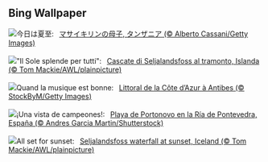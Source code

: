 ## Bing Wallpaper
![](https://www.bing.com/th?id=OHR.SerengetiGiraffe_JA-JP9470836014_UHD.jpg&w=1000)今日は夏至:&nbsp;&ensp;[マサイキリンの母子, タンザニア (© Alberto Cassani/Getty Images)](https://www.bing.com/th?id=OHR.SerengetiGiraffe_JA-JP9470836014_UHD.jpg)
<br><br/>
![](https://www.bing.com/th?id=OHR.IcelandSolstice_IT-IT6375034077_UHD.jpg&w=1000)"Il Sole splende per tutti":&nbsp;&ensp;[Cascate di Seljalandsfoss al tramonto, Islanda (© Tom Mackie/AWL/plainpicture)](https://www.bing.com/th?id=OHR.IcelandSolstice_IT-IT6375034077_UHD.jpg)
<br><br/>
![](https://www.bing.com/th?id=OHR.AntibesMusic_FR-FR0026620746_UHD.jpg&w=1000)Quand la musique est bonne:&nbsp;&ensp;[Littoral de la Côte d’Azur à Antibes (© StockByM/Getty Images)](https://www.bing.com/th?id=OHR.AntibesMusic_FR-FR0026620746_UHD.jpg)
<br><br/>
![](https://www.bing.com/th?id=OHR.WorldTriathlonMultisport_ES-ES0689492688_UHD.jpg&w=1000)¡Una vista de campeones!:&nbsp;&ensp;[Playa de Portonovo en la Ría de Pontevedra, España (© Andres Garcia Martin/Shutterstock)](https://www.bing.com/th?id=OHR.WorldTriathlonMultisport_ES-ES0689492688_UHD.jpg)
<br><br/>
![](https://www.bing.com/th?id=OHR.IcelandSolstice_EN-GB9174447978_UHD.jpg&w=1000)All set for sunset:&nbsp;&ensp;[Seljalandsfoss waterfall at sunset, Iceland (© Tom Mackie/AWL/plainpicture)](https://www.bing.com/th?id=OHR.IcelandSolstice_EN-GB9174447978_UHD.jpg)
<br><br/>
